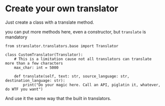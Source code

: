 # Create your own translator

Just create a class with a translate method.

you can put more methods here, even a constructor, but `translate` is mandatory

```
from stranslator.translators.base import Translator

class CustomTranslator(Translator):
    # This is a limitation cause not all translators can translate more than a few characters
    max_char: int = 5000

    def translate(self, text: str, source_language: str, destination_language: str):
        print("Do your magic here. Call an API, piglatin it, whatever, do WTF you want")
```

And use it the same way that the built in translators.

